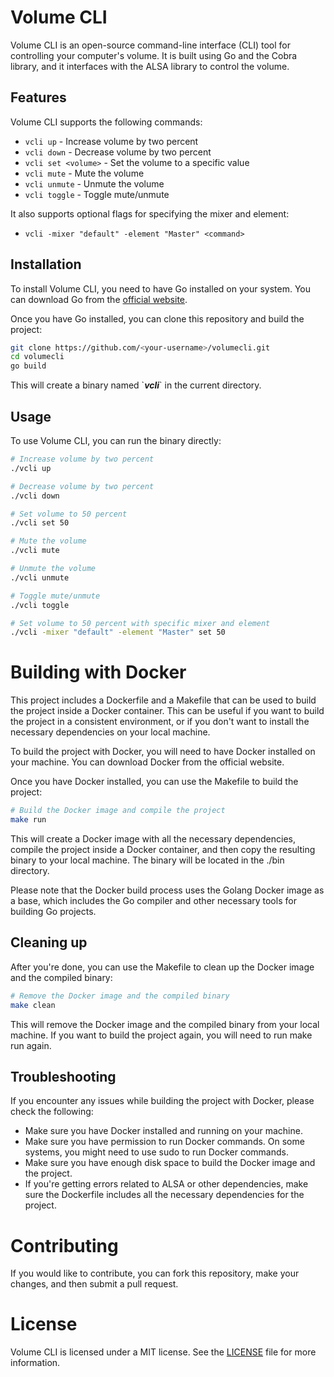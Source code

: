 # Volume CLI

Volume CLI is an open-source command-line interface (CLI) tool for controlling your computer's volume. It is built using Go and the Cobra library, and it interfaces with the ALSA library to control the volume.

## Features

Volume CLI supports the following commands:

- `vcli up` - Increase volume by two percent
- `vcli down` - Decrease volume by two percent
- `vcli set <volume>` - Set the volume to a specific value
- `vcli mute` - Mute the volume
- `vcli unmute` - Unmute the volume
- `vcli toggle` - Toggle mute/unmute

It also supports optional flags for specifying the mixer and element:

- `vcli -mixer "default" -element "Master" <command>`

## Installation

To install Volume CLI, you need to have Go installed on your system. You can download Go from the [official website](https://golang.org/dl/).

Once you have Go installed, you can clone this repository and build the project:

```bash
git clone https://github.com/<your-username>/volumecli.git
cd volumecli
go build
```
This will create a binary named \`***vcli***\` in the current directory.

## Usage 

To use Volume CLI, you can run the binary directly:

```bash
# Increase volume by two percent
./vcli up

# Decrease volume by two percent
./vcli down

# Set volume to 50 percent
./vcli set 50

# Mute the volume
./vcli mute

# Unmute the volume
./vcli unmute

# Toggle mute/unmute
./vcli toggle

# Set volume to 50 percent with specific mixer and element
./vcli -mixer "default" -element "Master" set 50
```

# Building with Docker
This project includes a Dockerfile and a Makefile that can be used to build the project inside a Docker container. This can be useful if you want to build the project in a consistent environment, or if you don't want to install the necessary dependencies on your local machine.

To build the project with Docker, you will need to have Docker installed on your machine. You can download Docker from the official website.

Once you have Docker installed, you can use the Makefile to build the project:
```bash
# Build the Docker image and compile the project
make run

```
This will create a Docker image with all the necessary dependencies, compile the project inside a Docker container, and then copy the resulting binary to your local machine. The binary will be located in the ./bin directory.

Please note that the Docker build process uses the Golang Docker image as a base, which includes the Go compiler and other necessary tools for building Go projects.

## Cleaning up
After you're done, you can use the Makefile to clean up the Docker image and the compiled binary:

```bash
# Remove the Docker image and the compiled binary
make clean
```
This will remove the Docker image and the compiled binary from your local machine. If you want to build the project again, you will need to run make run again.

## Troubleshooting
If you encounter any issues while building the project with Docker, please check the following:

 - Make sure you have Docker installed and running on your machine.
 - Make sure you have permission to run Docker commands. On some systems, you might need to use sudo to run Docker commands.
 - Make sure you have enough disk space to build the Docker image and the project.
 - If you're getting errors related to ALSA or other dependencies, make sure the Dockerfile includes all the necessary dependencies for the project.

# Contributing
If you would like to contribute, you can fork this repository, make your changes, and then submit a pull request.

# License

Volume CLI is licensed under a MIT license. See the [LICENSE](LICENSE) file for more information.